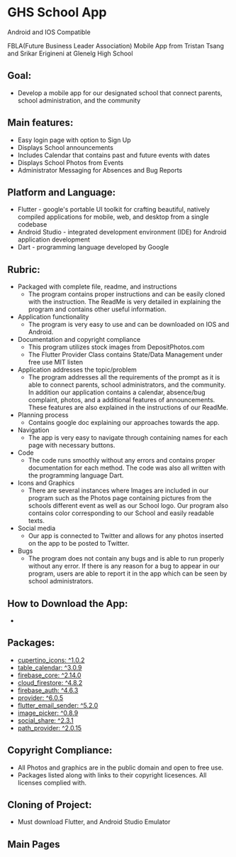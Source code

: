 # **GHS School App**
Android and IOS Compatible

FBLA(Future Business Leader Association) Mobile App from Tristan Tsang and Srikar Erigineni at Glenelg High School

## Goal: 
- Develop a mobile app for our designated school that connect parents, school administration, 
and the community

## Main features:
- Easy login page with option to Sign Up
- Displays School announcements
- Includes Calendar that contains past and future events with dates
- Displays School Photos from Events
- Administrator Messaging for Absences and Bug Reports

## Platform and Language:
- Flutter - google's portable UI toolkit for crafting beautiful, natively compiled applications for mobile, web, and desktop from a single codebase
- Android Studio - integrated development environment (IDE) for Android application development
- Dart - programming language developed by Google

## Rubric:
- Packaged with complete file, readme, and instructions
  - The program contains proper instructions and can be easily cloned with the instruction. The ReadMe is very detailed in explaining the program and contains other useful information.
- Application functionality
  - The program is very easy to use and can be downloaded on IOS and Android. 
- Documentation and copyright compliance
  - This program utilizes stock images from DepositPhotos.com
  - The Flutter Provider Class contains State/Data Management under free use MIT listen
- Application addresses the topic/problem
  - The program addresses all the requirements of the prompt as it is able to connect parents, school administrators, and the community. In addition our application contains a calendar, absence/bug complaint, photos, and a additional features of announcements. These features are also explained in the instructions of our ReadMe. 
- Planning process
  - Contains google doc explaining our approaches towards the app. 
- Navigation
  - The app is very easy to navigate through containing names for each page with necessary buttons.
- Code
  - The code runs smoothly without any errors and contains proper documentation for each method. The code was also all written with the programming language Dart.
- Icons and Graphics
  - There are several instances where Images are included in our program such as the Photos page containing pictures from the schools different event as well as our School logo. Our program also contains color corresponding to our School and easily readable texts.
- Social media
  - Our app is connected to Twitter and allows for any photos inserted on the app to be posted to Twitter.
- Bugs
  - The program does not contain any bugs and is able to run properly without any error. If there is any reason for a bug to appear in our program, users are able to report it in the app which can be seen by school administrators.

 ## How to Download the App:
- 

 ## Packages:
  - [cupertino_icons: ^1.0.2](https://pub.dev/packages/cupertino_icons/versions)
  - [table_calendar: ^3.0.9](https://pub.dev/packages/table_calendar)
  - [firebase_core: ^2.14.0](https://pub.dev/packages/firebase_core)
  - [cloud_firestore: ^4.8.2](https://pub.dev/packages/cloud_firestore)
  - [firebase_auth: ^4.6.3](https://pub.dev/packages/firebase_auth)
  - [provider: ^6.0.5](https://pub.dev/packages/provider)
  - [flutter_email_sender: ^5.2.0](https://pub.dev/packages/flutter_email_sender)
  - [image_picker: ^0.8.9](https://pub.dev/packages/image_picker)
  - [social_share: ^2.3.1](https://pub.dev/packages/social_share)
  - [path_provider: ^2.0.15](https://pub.dev/packages/path_provider)
  


 ## Copyright Compliance:
- All Photos and graphics are in the public domain and open to free use.
- Packages listed along with links to their copyright licesences. All licenses complied with.


## Cloning of Project:
- Must download Flutter, and Android Studio Emulator

## Main Pages
